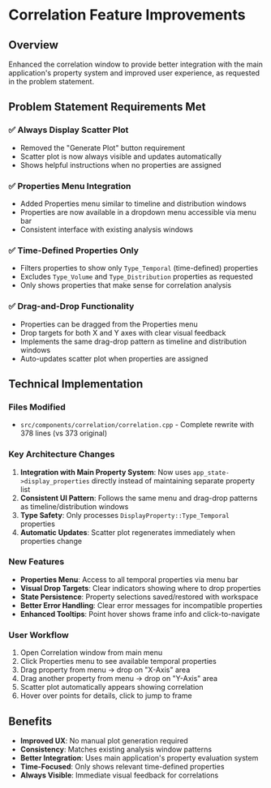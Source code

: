 # Correlation Feature Improvements

## Overview
Enhanced the correlation window to provide better integration with the main application's property system and improved user experience, as requested in the problem statement.

## Problem Statement Requirements Met

### ✅ Always Display Scatter Plot
- Removed the "Generate Plot" button requirement
- Scatter plot is now always visible and updates automatically
- Shows helpful instructions when no properties are assigned

### ✅ Properties Menu Integration
- Added Properties menu similar to timeline and distribution windows
- Properties are now available in a dropdown menu accessible via menu bar
- Consistent interface with existing analysis windows

### ✅ Time-Defined Properties Only
- Filters properties to show only `Type_Temporal` (time-defined) properties
- Excludes `Type_Volume` and `Type_Distribution` properties as requested
- Only shows properties that make sense for correlation analysis

### ✅ Drag-and-Drop Functionality
- Properties can be dragged from the Properties menu
- Drop targets for both X and Y axes with clear visual feedback
- Implements the same drag-drop pattern as timeline and distribution windows
- Auto-updates scatter plot when properties are assigned

## Technical Implementation

### Files Modified
- `src/components/correlation/correlation.cpp` - Complete rewrite with 378 lines (vs 373 original)

### Key Architecture Changes
1. **Integration with Main Property System**: Now uses `app_state->display_properties` directly instead of maintaining separate property list
2. **Consistent UI Pattern**: Follows the same menu and drag-drop patterns as timeline/distribution windows
3. **Type Safety**: Only processes `DisplayProperty::Type_Temporal` properties
4. **Automatic Updates**: Scatter plot regenerates immediately when properties change

### New Features
- **Properties Menu**: Access to all temporal properties via menu bar
- **Visual Drop Targets**: Clear indicators showing where to drop properties
- **State Persistence**: Property selections saved/restored with workspace
- **Better Error Handling**: Clear error messages for incompatible properties
- **Enhanced Tooltips**: Point hover shows frame info and click-to-navigate

### User Workflow
1. Open Correlation window from main menu
2. Click Properties menu to see available temporal properties
3. Drag property from menu → drop on "X-Axis" area
4. Drag another property from menu → drop on "Y-Axis" area  
5. Scatter plot automatically appears showing correlation
6. Hover over points for details, click to jump to frame

## Benefits
- **Improved UX**: No manual plot generation required
- **Consistency**: Matches existing analysis window patterns
- **Better Integration**: Uses main application's property evaluation system
- **Time-Focused**: Only shows relevant time-defined properties
- **Always Visible**: Immediate visual feedback for correlations